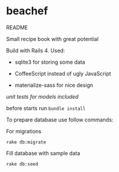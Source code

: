 # beachef

README

Small recipe book with great potential

Build with Rails 4. Used:

- sqlite3 for storing some data

- CoffeeScript instead of ugly JavaScript

- materialize-sass for nice design 

*unit tests for models included*

before starts run ``` bundle install ```

To prepare database use follow commands:

For migrations 

``` rake db:migrate ```

Fill database with sample data 

``` rake db:seed ```
